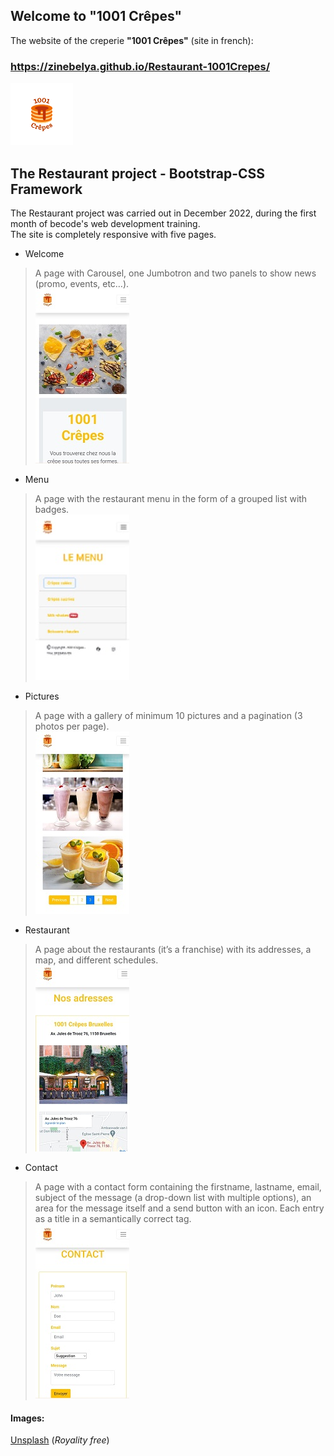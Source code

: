 ## Welcome to "1001 Crêpes" 
The website of the creperie **"1001 Crêpes"** (site in french): 
### https://zinebelya.github.io/Restaurant-1001Crepes/  
![logo](https://github.com/ZinebElya/Restaurant-1001Crepes/blob/f229f336940c15d2544566e51c4389ac9a92b46f/images/logo2.png)

## The Restaurant project - Bootstrap-CSS Framework  

The Restaurant project was carried out in December 2022, during the first month of becode's web development training.  
The site is completely responsive with five pages.  

- Welcome  

>A page with Carousel, one Jumbotron and two panels to show news (promo, events, etc…).  
>![img](https://github.com/ZinebElya/Restaurant-1001Crepes/blob/6b2e9c3ac572062b8fd897a288cdecb9bbf87c83/images/Screenshot_accueil.jpg)

- Menu  

>A page with the restaurant menu in the form of a grouped list with badges.  
>![img](https://github.com/ZinebElya/Restaurant-1001Crepes/blob/6b2e9c3ac572062b8fd897a288cdecb9bbf87c83/images/Screenshot_menu.jpg)

- Pictures  

>A page with a gallery of minimum 10 pictures and a pagination (3 photos per page).  
>![img](https://github.com/ZinebElya/Restaurant-1001Crepes/blob/6b2e9c3ac572062b8fd897a288cdecb9bbf87c83/images/Screenshot_photos.jpg)

- Restaurant  

>A page about the restaurants (it’s a franchise) with its addresses, a map, and different schedules.  
>![img](https://github.com/ZinebElya/Restaurant-1001Crepes/blob/6b2e9c3ac572062b8fd897a288cdecb9bbf87c83/images/Screenshot_adresses.jpg)

- Contact  

>A page with a contact form containing the firstname, lastname, email, subject of the message (a drop-down list with multiple options), an area for the message itself and a send button with an icon. Each entry as a title in a semantically correct tag.  
>![img](https://github.com/ZinebElya/Restaurant-1001Crepes/blob/6b2e9c3ac572062b8fd897a288cdecb9bbf87c83/images/Screenshot_contact.jpg)  


#### Images:  
[Unsplash](https://unsplash.com/fr) (*Royality free*)  





